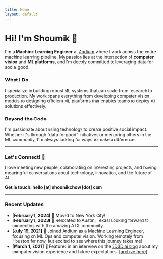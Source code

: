```yaml
---
title: Home
layout: default
---
```


# Hi! I'm Shoumik 👋

I'm a **Machine Learning Engineer** at [Andium](https://andium.com) where I work across the entire machine learning pipeline. My passion lies at the intersection of **computer vision** and **ML platforms**, and I'm deeply committed to leveraging data for social good.

### What I Do
I specialize in building robust ML systems that can scale from research to production. My work spans everything from developing computer vision models to designing efficient ML platforms that enables teams to deploy AI solutions effectively.

### Beyond the Code
I'm passionate about using technology to create positive social impact. Whether it's through "data for good" initiatives or mentoring others in the ML community, I'm always looking for ways to make a difference.

---

### Let's Connect! 🤝
I love meeting new people, collaborating on interesting projects, and having meaningful conversations about technology, innovation, and the future of AI. 

**Get in touch:** **hello [at] shoumikchow [dot] com**

---

### Recent Updates

* **[February 1, 2024]** 🗽 Moved to New York City!
* **[February 1, 2023]** 🤠 Relocated to Austin, Texas! Looking forward to connecting with the amazing ATX community.
* **[July 19, 2021]** 🚀 Joined [Andium](https://andium.com) as a Machine Learning Engineer, focusing on ML Ops and computer vision. Working remotely from Houston for now, but excited to see where this journey takes me!
* **[March 1, 2021]** 📸 Featured in an interview on the [2D3D.ai blog](https://2d3d.ai/index.php/2021/02/28/meet-the-community-member-shoumik-sharar-chowdhury/) about my computer vision experience and future expectations. [[archive here](https://archive.ph/QglSe)]
